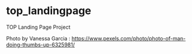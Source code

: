 # top_landingpage
TOP Landing Page Project

Photo by Vanessa Garcia : https://www.pexels.com/photo/photo-of-man-doing-thumbs-up-6325981/

